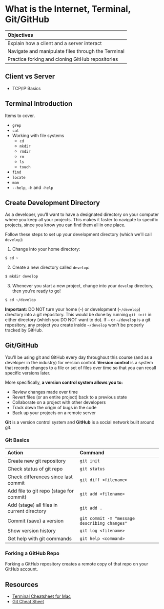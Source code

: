 # What is the Internet, Terminal, Git/GitHub

| Objectives |
| :--- |
| Explain how a client and a server interact |
| Navigate and manipulate files through the Terminal |
| Practice forking and cloning GitHub repositories |

## Client vs Server

* TCP/IP Basics

## Terminal Introduction

Items to cover.
* `grep`
* `cat`
* Working with file systems
  * `cd`
  * `mkdir`
  * `rmdir`
  * `rm`
  * `ls`
  * `touch`
* `find`
* `locate`
* `man`
* `--help`, `-h` and `-help`

## Create Development Directory

As a developer, you'll want to have a designated directory on your computer where you keep all your projects. This makes it faster to navigate to specific projects, since you know you can find them all in one place.

Follow these steps to set up your development directory (which we'll call `develop`):

1. Change into your home directory:

  ```bash
  $ cd ~
  ```

2. Create a new directory called `develop`:

  ```bash
  $ mkdir develop
  ```

3. Whenever you start a new project, change into your `develop` directory, then you're ready to go!

  ```bash
  $ cd ~/develop
  ```

**Important:** DO NOT turn your home (`~`) or development (`~/develop`) directory into a git repository. This would be done by running `git init` in either directory (which you DO NOT want to do). If `~` or `~/develop` is a git repository, any project you create inside `~/develop` won't be properly tracked by GitHub.

## Git/GitHub

You'll be using git and GitHub every day throughout this course (and as a developer in the industry) for version control. **Version control** is a system that records changes to a file or set of files over time so that you can recall specific versions later.

More specifically, **a version control system allows you to:**

* Review changes made over time
* Revert files (or an entire project) back to a previous state
* Collaborate on a project with other developers
* Track down the origin of bugs in the code
* Back up your projects on a remote server

**Git** is a version control system and **GitHub** is a social network built around git.

### Git Basics

| Action | Command |
| :--- | :--- |
| Create new git repository | `git init` |
| Check status of git repo | `git status` |
| Check differences since last commit | `git diff <filename>` |
| Add file to git repo (stage for commit) | `git add <filename>` |
| Add (stage) all files in current directory | `git add .` |
| Commit (save) a version | `git commit -m "message describing changes"` |
| Show version history | `git log <filename>` |
| Get help with git commands | `git help <command>` |

### Forking a GitHub Repo

Forking a GitHub repository creates a remote copy of that repo on your GitHub account.

<!-- @TODO: Add screenshots of forking/cloning -->

## Resources

* <a href="https://github.com/0nn0/terminal-mac-cheatsheet/wiki/Terminal-Cheatsheet-for-Mac-(-basics-)" target="_blank">Terminal Cheatsheet for Mac</a>
* <a href="https://training.github.com/kit/downloads/github-git-cheat-sheet.pdf" target="_blank">Git Cheat Sheet</a>
